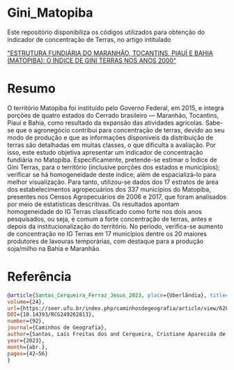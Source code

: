 # Gini_Matopiba
Este repositório disponibiliza os códigos utilizados para obtenção do indicador de concentração de Terras, no artigo intitulado 

["ESTRUTURA FUNDIÁRIA DO MARANHÃO, TOCANTINS, PIAUÍ E BAHIA (MATOPIBA): O ÍNDICE DE GINI TERRAS NOS ANOS 2000"]( https://doi.org/10.14393/RCG249262813)

# Resumo 
O território Matopiba foi instituído pelo Governo Federal, em 2015, e integra porções de quatro estados do Cerrado brasileiro — Maranhão, Tocantins, Piauí e Bahia, como resultado da expansão das atividades agrícolas. Sabe-se que o agronegócio contribui para concentração de terras, devido ao seu modo de produção e que as informações disponíveis da distribuição de terras são detalhadas em muitas classes, o que dificulta a avaliação. Por isso, este estudo objetiva apresentar um indicador de concentração fundiária no Matopiba. Especificamente, pretende-se estimar o Índice de Gini Terras, para o território (inclusive porções dos estados e municípios); verificar se há homogeneidade deste índice; além de espacializá-lo para melhor visualização. Para tanto, utilizou-se dados dos 17 estratos de área dos estabelecimentos agropecuários dos 337 municípios do Matopiba, presentes nos Censos Agropecuários de 2006 e 2017, que foram analisados por meio de estatísticas descritivas. Os resultados apontam homogeneidade do IG Terras classificado como forte nos dois anos pesquisados, ou seja, é comum a forte concentração de terras, antes e depois da institucionalização do território. No período, verifica-se aumento de concentração no IG Terras em 17 municípios dentre os 20 maiores produtores de lavouras temporárias, com destaque para a produção soja/milho na Bahia e Maranhão.

# Referência

```bibtex
@article{Santos_Cerqueira_Ferraz_Jesus_2023, place={Uberlândia}, title={ESTRUTURA FUNDIÁRIA DO MARANHÃO, TOCANTINS, PIAUÍ E BAHIA (MATOPIBA): O ÍNDICE DE GINI TERRAS NOS ANOS 2000}, 
volume={24}, 
url={https://seer.ufu.br/index.php/caminhosdegeografia/article/view/62813}, 
DOI={10.14393/RCG249262813}, 
number={92}, 
journal={Caminhos de Geografia}, 
author={Santos, Laís Freitas dos and Cerqueira, Cristiane Aparecida de and Ferraz, Marcelo Inácio Ferreira and Jesus, Clesio Marcelino de}, 
year={2023}, 
month={abr.}, 
pages={42–56}
}
```
